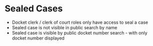 # Sealed Cases
* Docket clerk / clerk of court roles only have access to seal a case
* Sealed case is not visible in public search by name
* Sealed case is visible by public docket number search - with only docket number displayed
